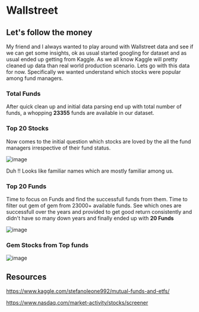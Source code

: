# Wallstreet

## Let's follow the money
My friend and I always wanted to play around with Wallstreet data and see if we can get some insights, ok as usual started googling for dataset and as usual ended up getting from Kaggle. As we all know Kaggle will pretty cleaned up data than real world production scenario. Lets go with this data for now. Specifically we wanted understand which stocks were popular among fund managers. 

### Total Funds
After quick clean up and initial data parsing end up with total number of funds, a whopping **23355** funds are available in our dataset.

### Top 20 Stocks
Now comes to the initial question which stocks are loved by the all the fund managers irrespective of their fund status. 

![image](https://user-images.githubusercontent.com/19653585/139564370-56580aea-1d32-4bda-ae1e-7e8c13d224cc.png)

Duh !! Looks like familiar names which are mostly familiar among us. 

### Top 20 Funds
Time to focus on Funds and find the successfull funds from them. Time to filter out gem of gem from 23000+ available funds. See which ones are successfull over the years and provided to get good return consistently and didn't have so many down years and finally ended up with **20 Funds** 

![image](https://user-images.githubusercontent.com/19653585/139563981-1e9b775e-8df8-410a-ad8d-6012d3d72444.png)

### Gem Stocks from Top funds

![image](https://user-images.githubusercontent.com/19653585/139565806-1a3cd53f-d02e-4658-976f-b11e663a294b.png)


## Resources
https://www.kaggle.com/stefanoleone992/mutual-funds-and-etfs/

https://www.nasdaq.com/market-activity/stocks/screener
